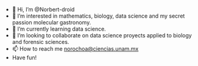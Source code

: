 - 👋 Hi, I’m @Norbert-droid
- 👀 I’m interested in mathematics, biology, data science and my secret passion molecular gastronomy.
- 🌱 I’m currently learning data science.
- 💞️ I’m looking to collaborate on data science proyects applied to biology and forensic sciences.
- 📫 How to reach me norochoa@ciencias.unam.mx
- Have fun!
<!---
Norbert-droid/Norbert-droid is a ✨ special ✨ repository because its `README.md` (this file) appears on your GitHub profile.
You can click the Preview link to take a look at your changes.
--->
